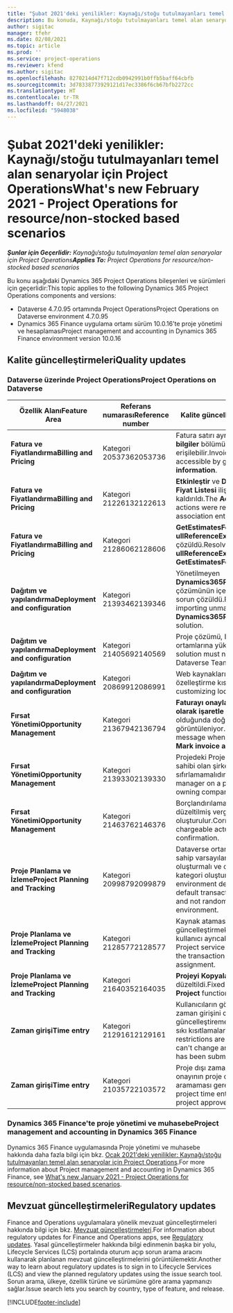 ```yaml
---
title: "Şubat 2021'deki yenilikler: Kaynağı/stoğu tutulmayanları temel alan senaryolar için Project Operations"
description: Bu konuda, Kaynağı/stoğu tutulmayanları temel alan senaryolar için Project Operations'ın Şubat 2021'deki kalite güncelleştirmeleri hakkında bilgiler sağlanmaktadır.
author: sigitac
manager: tfehr
ms.date: 02/08/2021
ms.topic: article
ms.prod: ''
ms.service: project-operations
ms.reviewer: kfend
ms.author: sigitac
ms.openlocfilehash: 8270214d47f712cdb0942991b0ffb5baff64cbfb
ms.sourcegitcommit: 3d78338773929121d17ec3386f6cb67bfb2272cc
ms.translationtype: HT
ms.contentlocale: tr-TR
ms.lasthandoff: 04/27/2021
ms.locfileid: "5948038"
---
```

# <a name="whats-new-february-2021---project-operations-for-resourcenon-stocked-based-scenarios"></a><span data-ttu-id="df6c1-103">Şubat 2021'deki yenilikler: Kaynağı/stoğu tutulmayanları temel alan senaryolar için Project Operations</span><span class="sxs-lookup"><span data-stu-id="df6c1-103">What's new February 2021 - Project Operations for resource/non-stocked based scenarios</span></span>

<span data-ttu-id="df6c1-104">_**Şunlar için Geçerlidir:** Kaynağı/stoğu tutulmayanları temel alan senaryolar için Project Operations_</span><span class="sxs-lookup"><span data-stu-id="df6c1-104">_**Applies To:** Project Operations for resource/non-stocked based scenarios_</span></span>

<span data-ttu-id="df6c1-105">Bu konu aşağıdaki Dynamics 365 Project Operations bileşenleri ve sürümleri için geçerlidir:</span><span class="sxs-lookup"><span data-stu-id="df6c1-105">This topic applies to the following Dynamics 365 Project Operations components and versions:</span></span>

- <span data-ttu-id="df6c1-106">Dataverse 4.7.0.95 ortamında Project Operations</span><span class="sxs-lookup"><span data-stu-id="df6c1-106">Project Operations on Dataverse environment 4.7.0.95</span></span>
- <span data-ttu-id="df6c1-107">Dynamics 365 Finance uygulama ortamı sürüm 10.0.16'te proje yönetimi ve hesaplaması</span><span class="sxs-lookup"><span data-stu-id="df6c1-107">Project management and accounting in Dynamics 365 Finance environment version 10.0.16</span></span> 

## <a name="quality-updates"></a><span data-ttu-id="df6c1-108">Kalite güncelleştirmeleri</span><span class="sxs-lookup"><span data-stu-id="df6c1-108">Quality updates</span></span>

### <a name="project-operations-on-dataverse"></a><span data-ttu-id="df6c1-109">Dataverse üzerinde Project Operations</span><span class="sxs-lookup"><span data-stu-id="df6c1-109">Project Operations on Dataverse</span></span>

| <span data-ttu-id="df6c1-110">**Özellik Alanı**</span><span class="sxs-lookup"><span data-stu-id="df6c1-110">**Feature Area**</span></span> | <span data-ttu-id="df6c1-111">**Referans numarası**</span><span class="sxs-lookup"><span data-stu-id="df6c1-111">**Reference number**</span></span> | <span data-ttu-id="df6c1-112">**Kalite güncelleştirmeleri**</span><span class="sxs-lookup"><span data-stu-id="df6c1-112">**Quality update**</span></span> |
| --- | --- | --- |
| <span data-ttu-id="df6c1-113">**Fatura ve Fiyatlandırma**</span><span class="sxs-lookup"><span data-stu-id="df6c1-113">**Billing and Pricing**</span></span> | <span data-ttu-id="df6c1-114">Kategori 2053736</span><span class="sxs-lookup"><span data-stu-id="df6c1-114">2053736</span></span> | <span data-ttu-id="df6c1-115">Fatura satırı ayrıntılarına artık **Fatura** > **İlgili bilgiler** bölümüne giderek erişilebilir.</span><span class="sxs-lookup"><span data-stu-id="df6c1-115">Invoice line details are now accessible by going to **Invoice** > **Related information**.</span></span> |
| <span data-ttu-id="df6c1-116">**Fatura ve Fiyatlandırma**</span><span class="sxs-lookup"><span data-stu-id="df6c1-116">**Billing and Pricing**</span></span> | <span data-ttu-id="df6c1-117">Kategori 2122613</span><span class="sxs-lookup"><span data-stu-id="df6c1-117">2122613</span></span> | <span data-ttu-id="df6c1-118">**Etkinleştir** ve **Devre Dışı Bırak** eylemleri **Fiyat Listesi** ilişkilendirme varlıklarından kaldırıldı.</span><span class="sxs-lookup"><span data-stu-id="df6c1-118">The **Activate** and **Deactivate** actions were removed from the **Price List** association entities.</span></span> |
| <span data-ttu-id="df6c1-119">**Fatura ve Fiyatlandırma**</span><span class="sxs-lookup"><span data-stu-id="df6c1-119">**Billing and Pricing**</span></span> | <span data-ttu-id="df6c1-120">Kategori 2128606</span><span class="sxs-lookup"><span data-stu-id="df6c1-120">2128606</span></span> | <span data-ttu-id="df6c1-121">**GetEstimatesForProject** eklentisindeki **ullReferenceException** ile ilgili sorun çözüldü.</span><span class="sxs-lookup"><span data-stu-id="df6c1-121">Resolved the issue with **ullReferenceException** in the **GetEstimatesForProject** plug-in.</span></span> |
| <span data-ttu-id="df6c1-122">**Dağıtım ve yapılandırma**</span><span class="sxs-lookup"><span data-stu-id="df6c1-122">**Deployment and configuration**</span></span> | <span data-ttu-id="df6c1-123">Kategori 2139346</span><span class="sxs-lookup"><span data-stu-id="df6c1-123">2139346</span></span> | <span data-ttu-id="df6c1-124">Yönetilmeyen **Dynamics365ProjectOperationsDualWrite** çözümünün içeri aktarılmasında karşılaşılan sorun çözüldü.</span><span class="sxs-lookup"><span data-stu-id="df6c1-124">Resolved the issue with importing unmanaged **Dynamics365ProjectOperationsDualWrite** solution.</span></span> |
| <span data-ttu-id="df6c1-125">**Dağıtım ve yapılandırma**</span><span class="sxs-lookup"><span data-stu-id="df6c1-125">**Deployment and configuration**</span></span> | <span data-ttu-id="df6c1-126">Kategori 2140569</span><span class="sxs-lookup"><span data-stu-id="df6c1-126">2140569</span></span> | <span data-ttu-id="df6c1-127">Proje çözümü, Dataverse Teams ortamlarına yüklenmemelidir.</span><span class="sxs-lookup"><span data-stu-id="df6c1-127">Project solution must not be installed in the Dataverse Teams environments.</span></span> |
| <span data-ttu-id="df6c1-128">**Dağıtım ve yapılandırma**</span><span class="sxs-lookup"><span data-stu-id="df6c1-128">**Deployment and configuration**</span></span> | <span data-ttu-id="df6c1-129">Kategori 2086991</span><span class="sxs-lookup"><span data-stu-id="df6c1-129">2086991</span></span> | <span data-ttu-id="df6c1-130">Web kaynaklarının yerelleştirilmesi ile ilgili özelleştirme kısıtlanmıştır.</span><span class="sxs-lookup"><span data-stu-id="df6c1-130">Restricted customizing localization of web resources.</span></span> |
| <span data-ttu-id="df6c1-131">**Fırsat Yönetimi**</span><span class="sxs-lookup"><span data-stu-id="df6c1-131">**Opportunity Management**</span></span> | <span data-ttu-id="df6c1-132">Kategori 2136794</span><span class="sxs-lookup"><span data-stu-id="df6c1-132">2136794</span></span> | <span data-ttu-id="df6c1-133">**Faturayı onayla** veya **Faturayı ödendi olarak işaretle** işlemleri başarısız olduğunda doğru hata iletisi görüntüleniyor.</span><span class="sxs-lookup"><span data-stu-id="df6c1-133">Display the correct error message when the **Confirm invoice** or **Mark invoice as paid** processes fail.</span></span> |
| <span data-ttu-id="df6c1-134">**Fırsat Yönetimi**</span><span class="sxs-lookup"><span data-stu-id="df6c1-134">**Opportunity Management**</span></span> | <span data-ttu-id="df6c1-135">Kategori 2139330</span><span class="sxs-lookup"><span data-stu-id="df6c1-135">2139330</span></span> | <span data-ttu-id="df6c1-136">Projedeki Proje yöneticisinin değiştirilmesi, sahibi olan şirketi varsayılan değere sıfırlamamalıdır.</span><span class="sxs-lookup"><span data-stu-id="df6c1-136">Changing the Project manager on a project must not reset the owning company back to the default value.</span></span> |
| <span data-ttu-id="df6c1-137">**Fırsat Yönetimi**</span><span class="sxs-lookup"><span data-stu-id="df6c1-137">**Opportunity Management**</span></span> | <span data-ttu-id="df6c1-138">Kategori 2146376</span><span class="sxs-lookup"><span data-stu-id="df6c1-138">2146376</span></span> | <span data-ttu-id="df6c1-139">Borçlandırılamayan fiili değerdeki düzeltilmiş vergi tutarı, fatura onayından oluşturulur.</span><span class="sxs-lookup"><span data-stu-id="df6c1-139">Corrected tax amount in a non-chargeable actual is created from invoice confirmation.</span></span> |
| <span data-ttu-id="df6c1-140">**Proje Planlama ve İzleme**</span><span class="sxs-lookup"><span data-stu-id="df6c1-140">**Project Planning and Tracking**</span></span> | <span data-ttu-id="df6c1-141">Kategori 2099879</span><span class="sxs-lookup"><span data-stu-id="df6c1-141">2099879</span></span> | <span data-ttu-id="df6c1-142">Dataverse ortamı dağıtımı, bir statik kimliğe sahip varsayılan işlem kategorisi oluşturmalı ve ortam başına rastgele bir kategori oluşturmamalıdır.</span><span class="sxs-lookup"><span data-stu-id="df6c1-142">The Dataverse environment deployment must create a default transaction category with a static ID and not randomly generate one per environment.</span></span> |
| <span data-ttu-id="df6c1-143">**Proje Planlama ve İzleme**</span><span class="sxs-lookup"><span data-stu-id="df6c1-143">**Project Planning and Tracking**</span></span> | <span data-ttu-id="df6c1-144">Kategori 2128577</span><span class="sxs-lookup"><span data-stu-id="df6c1-144">2128577</span></span> | <span data-ttu-id="df6c1-145">Kaynak atamasındaki işlem kategorisini güncelleştirmek için Project Service kullanıcı ayrıcalıkları düzeltildi.</span><span class="sxs-lookup"><span data-stu-id="df6c1-145">Fixed the Project service user privileges to update the transaction category on a resource assignment.</span></span> |
| <span data-ttu-id="df6c1-146">**Proje Planlama ve İzleme**</span><span class="sxs-lookup"><span data-stu-id="df6c1-146">**Project Planning and Tracking**</span></span> | <span data-ttu-id="df6c1-147">Kategori 2164035</span><span class="sxs-lookup"><span data-stu-id="df6c1-147">2164035</span></span> | <span data-ttu-id="df6c1-148">**Projeyi Kopyala** işleviyle ilgili sorunlar düzeltildi.</span><span class="sxs-lookup"><span data-stu-id="df6c1-148">Fixed issues with the **Copy Project** function.</span></span> |
| <span data-ttu-id="df6c1-149">**Zaman girişi**</span><span class="sxs-lookup"><span data-stu-id="df6c1-149">**Time entry**</span></span> | <span data-ttu-id="df6c1-150">Kategori 2129161</span><span class="sxs-lookup"><span data-stu-id="df6c1-150">2129161</span></span> | <span data-ttu-id="df6c1-151">Kullanıcıların gönderilen veya onaylanan bir zaman girişini değiştirememesini ve güncelleştirememesini sağlamak için daha sıkı kısıtlamalar uygulandı.</span><span class="sxs-lookup"><span data-stu-id="df6c1-151">Tighter restrictions are applied to ensure users can't change and update a time entry that has been submitted or approved.</span></span> |
| <span data-ttu-id="df6c1-152">**Zaman girişi**</span><span class="sxs-lookup"><span data-stu-id="df6c1-152">**Time entry**</span></span> | <span data-ttu-id="df6c1-153">Kategori 2103572</span><span class="sxs-lookup"><span data-stu-id="df6c1-153">2103572</span></span> | <span data-ttu-id="df6c1-154">Proje dışı zaman girişleri için zaman onayının proje onaylayanı rolünü aramaması gerekir.</span><span class="sxs-lookup"><span data-stu-id="df6c1-154">Time approval for non-project time entries must not be looking for project approver role.</span></span> |

### <a name="project-management-and-accounting-in-dynamics-365-finance"></a><span data-ttu-id="df6c1-155">Dynamics 365 Finance'te proje yönetimi ve muhasebe</span><span class="sxs-lookup"><span data-stu-id="df6c1-155">Project management and accounting in Dynamics 365 Finance</span></span> 

<span data-ttu-id="df6c1-156">Dynamics 365 Finance uygulamasında Proje yönetimi ve muhasebe hakkında daha fazla bilgi için bkz. [Ocak 2021'deki yenilikler: Kaynağı/stoğu tutulmayanları temel alan senaryolar için Project Operations](whats-new-jan-2021-resource-based.md).</span><span class="sxs-lookup"><span data-stu-id="df6c1-156">For more information about Project management and accounting in Dynamics 365 Finance, see [What's new January 2021 - Project Operations for resource/non-stocked based scenarios](whats-new-jan-2021-resource-based.md).</span></span>


## <a name="regulatory-updates"></a><span data-ttu-id="df6c1-157">Mevzuat güncelleştirmeleri</span><span class="sxs-lookup"><span data-stu-id="df6c1-157">Regulatory updates</span></span>

<span data-ttu-id="df6c1-158">Finance and Operations uygulamalara yönelik mevzuat güncelleştirmeleri hakkında bilgi için bkz. [Mevzuat güncelleştirmeleri](/dynamics365/finance/localizations/regulatory-updates).</span><span class="sxs-lookup"><span data-stu-id="df6c1-158">For information about regulatory updates for Finance and Operations apps, see [Regulatory updates](/dynamics365/finance/localizations/regulatory-updates).</span></span> <span data-ttu-id="df6c1-159">Yasal güncelleştirmeler hakkında bilgi edinmenin başka bir yolu, Lifecycle Services (LCS) portalında oturum açıp sorun arama aracını kullanarak planlanan mevzuat güncelleştirmelerini görüntülemektir.</span><span class="sxs-lookup"><span data-stu-id="df6c1-159">Another way to learn about regulatory updates is to sign in to Lifecycle Services (LCS) and view the planned regulatory updates using the issue search tool.</span></span> <span data-ttu-id="df6c1-160">Sorun arama, ülkeye, özellik türüne ve sürümüne göre arama yapmanızı sağlar.</span><span class="sxs-lookup"><span data-stu-id="df6c1-160">Issue search lets you search by country, type of feature, and release.</span></span>


[!INCLUDE[footer-include](../includes/footer-banner.md)]